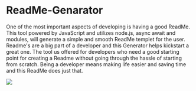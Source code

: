 # ReadMe-Genarator
One of the most important aspects of developing is having a good ReadMe. This tool powered by JavaScript and utilizes node.js, async await and modules, will generate a simple and smooth ReadMe templet for the user. Readme's are a big part of a developer and this Generator helps kickstart  a great one. The tool us offered for developers who need a good starting point for creating a Readme without going through the hassle of starting from scratch. Being a developer means making life easier and saving time and this ReadMe does just that. 


![](demo.gif)
